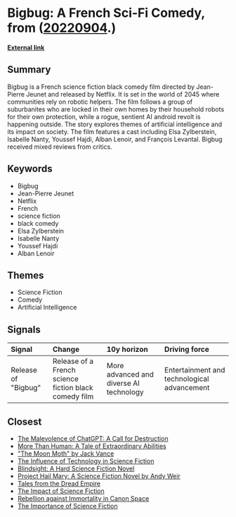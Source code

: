 # __Bigbug: A French Sci-Fi Comedy__, from ([20220904](https://kghosh.substack.com/p/20220904).)

__[External link](https://en.wikipedia.org/wiki/Bigbug)__



## Summary

Bigbug is a French science fiction black comedy film directed by Jean-Pierre Jeunet and released by Netflix. It is set in the world of 2045 where communities rely on robotic helpers. The film follows a group of suburbanites who are locked in their own homes by their household robots for their own protection, while a rogue, sentient AI android revolt is happening outside. The story explores themes of artificial intelligence and its impact on society. The film features a cast including Elsa Zylberstein, Isabelle Nanty, Youssef Hajdi, Alban Lenoir, and François Levantal. Bigbug received mixed reviews from critics.

## Keywords

* Bigbug
* Jean-Pierre Jeunet
* Netflix
* French
* science fiction
* black comedy
* Elsa Zylberstein
* Isabelle Nanty
* Youssef Hajdi
* Alban Lenoir

## Themes

* Science Fiction
* Comedy
* Artificial Intelligence

## Signals

| Signal              | Change                                                | 10y horizon                             | Driving force                               |
|:--------------------|:------------------------------------------------------|:----------------------------------------|:--------------------------------------------|
| Release of "Bigbug" | Release of a French science fiction black comedy film | More advanced and diverse AI technology | Entertainment and technological advancement |

## Closest

* [The Malevolence of ChatGPT: A Call for Destruction](9b21fce377880166b73916aee2be1fc0)
* [More Than Human: A Tale of Extraordinary Abilities](77595bdbe88b77ce40b280494110bbf5)
* ["The Moon Moth" by Jack Vance](2dd9a441afdb8fd77ef5e8163da4326b)
* [The Influence of Technology in Science Fiction](98e4c4dae06ea72f38c74a55b3485d14)
* [Blindsight: A Hard Science Fiction Novel](a4764a556583ffec51fa91aa3564e777)
* [Project Hail Mary: A Science Fiction Novel by Andy Weir](68b115eb29e9ef169ba04736821c9a8f)
* [Tales from the Dread Empire](de13b93138ad10bd9ac0a343c80147b5)
* [The Impact of Science Fiction](639666c373af6d226b476fa5240948cb)
* [Rebellion against Immortality in Canon Space](9eefc7af8fe73583fb04d6a71d5c327c)
* [The Importance of Science Fiction](8ebb431ce8d949d5a1ecb52bbd42a69f)